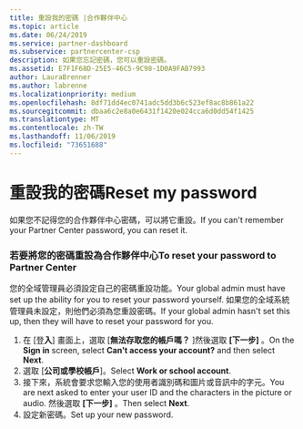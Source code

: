 ```yaml
---
title: 重設我的密碼 |合作夥伴中心
ms.topic: article
ms.date: 06/24/2019
ms.service: partner-dashboard
ms.subservice: partnercenter-csp
description: 如果您忘記密碼，您可以重設密碼。
ms.assetid: E7F1F68D-25E5-46C5-9C98-1D0A9FAB7993
author: LauraBrenner
ms.author: labrenne
ms.localizationpriority: medium
ms.openlocfilehash: 8df71dd4ec0741adc5dd3b6c523ef8ac8b861a22
ms.sourcegitcommit: dbaa6c2e8a0e6431f1420e024cca6d0dd54f1425
ms.translationtype: MT
ms.contentlocale: zh-TW
ms.lasthandoff: 11/06/2019
ms.locfileid: "73651688"
---
```

# <a name="reset-my-password"></a><span data-ttu-id="4d127-103">重設我的密碼</span><span class="sxs-lookup"><span data-stu-id="4d127-103">Reset my password</span></span>

<span data-ttu-id="4d127-104">如果您不記得您的合作夥伴中心密碼，可以將它重設。</span><span class="sxs-lookup"><span data-stu-id="4d127-104">If you can't remember your Partner Center password, you can reset it.</span></span>

### <a name="to-reset-your-password-to-partner-center"></a><span data-ttu-id="4d127-105">若要將您的密碼重設為合作夥伴中心</span><span class="sxs-lookup"><span data-stu-id="4d127-105">To reset your password to Partner Center</span></span>

<span data-ttu-id="4d127-106">您的全域管理員必須設定自己的密碼重設功能。</span><span class="sxs-lookup"><span data-stu-id="4d127-106">Your global admin must have set up the ability for you to reset your password yourself.</span></span> <span data-ttu-id="4d127-107">如果您的全域系統管理員未設定，則他們必須為您重設密碼。</span><span class="sxs-lookup"><span data-stu-id="4d127-107">If your global admin hasn't set this up, then they will have to reset your password for you.</span></span> 

1. <span data-ttu-id="4d127-108">在 [登**入**] 畫面上，選取 [**無法存取您的帳戶嗎？** ]然後選取 **[下一步]** 。</span><span class="sxs-lookup"><span data-stu-id="4d127-108">On the **Sign in** screen, select **Can't access your account?** and then select **Next**.</span></span>
2. <span data-ttu-id="4d127-109">選取 [**公司或學校帳戶**]。</span><span class="sxs-lookup"><span data-stu-id="4d127-109">Select **Work or school account**.</span></span>
3. <span data-ttu-id="4d127-110">接下來，系統會要求您輸入您的使用者識別碼和圖片或音訊中的字元。</span><span class="sxs-lookup"><span data-stu-id="4d127-110">You are next asked to enter your user ID and the characters in the picture or audio.</span></span> <span data-ttu-id="4d127-111">然後選取 **[下一步]** 。</span><span class="sxs-lookup"><span data-stu-id="4d127-111">Then select **Next**.</span></span>
4. <span data-ttu-id="4d127-112">設定新密碼。</span><span class="sxs-lookup"><span data-stu-id="4d127-112">Set up your new password.</span></span>
